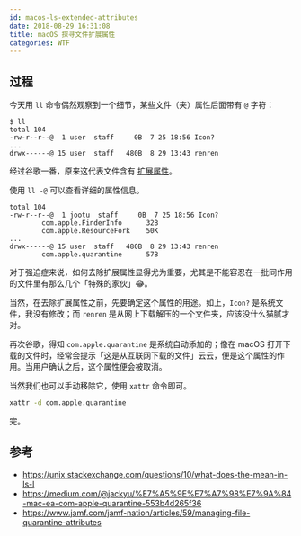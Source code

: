 ```yaml
---
id: macos-ls-extended-attributes
date: 2018-08-29 16:31:08
title: macOS 探寻文件扩展属性
categories: WTF
---
```


## 过程

今天用 `ll` 命令偶然观察到一个细节，某些文件（夹）属性后面带有 `@` 字符：

```
$ ll
total 104
-rw-r--r--@  1 user  staff     0B  7 25 18:56 Icon?
...
drwx------@ 15 user  staff   480B  8 29 13:43 renren
```

经过谷歌一番，原来这代表文件含有 [扩展属性](https://en.wikipedia.org/wiki/Extended_file_attributes)。

使用 `ll -@` 可以查看详细的属性信息。

```
total 104
-rw-r--r--@  1 jootu  staff     0B  7 25 18:56 Icon?
        com.apple.FinderInfo      32B
        com.apple.ResourceFork    50K
...
drwx------@ 15 user  staff   480B  8 29 13:43 renren
        com.apple.quarantine      57B
```

对于强迫症来说，如何去除扩展属性显得尤为重要，尤其是不能容忍在一批同作用的文件里有那么几个「特殊的家伙」😂。

当然，在去除扩展属性之前，先要确定这个属性的用途。如上，`Icon?` 是系统文件，我没有修改；而 `renren` 是从网上下载解压的一个文件夹，应该没什么猫腻才对。

再次谷歌，得知 `com.apple.quarantine` 是系统自动添加的；像在 macOS 打开下载的文件时，经常会提示「这是从互联网下载的文件」云云，便是这个属性的作用。当用户确认之后，这个属性便会被取消。

当然我们也可以手动移除它，使用 `xattr` 命令即可。

```bash
xattr -d com.apple.quarantine
```

完。

## 参考

- <https://unix.stackexchange.com/questions/10/what-does-the-mean-in-ls-l>
- <https://medium.com/@jackyu/%E7%A5%9E%E7%A7%98%E7%9A%84-mac-ea-com-apple-quarantine-553b4d265f36>
- <https://www.jamf.com/jamf-nation/articles/59/managing-file-quarantine-attributes>